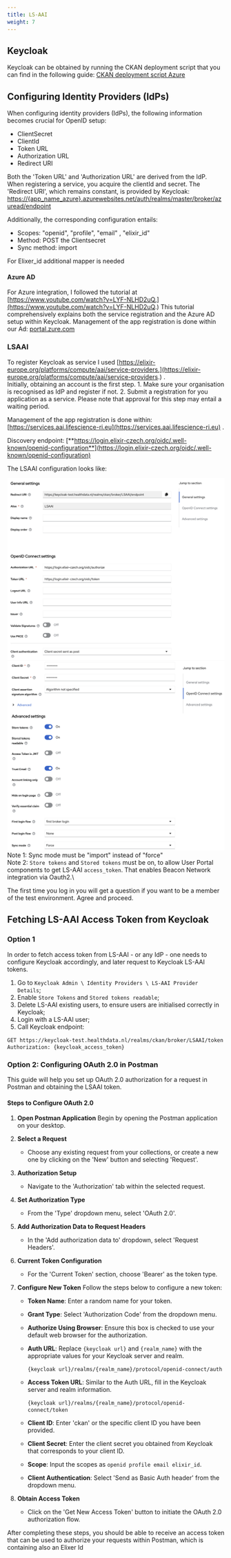 ```yaml
---
title: LS-AAI
weight: 7
---
```

<!--
SPDX-FileCopyrightText: 2024 Stichting Health-RI

SPDX-License-Identifier: CC-BY-4.0
-->
## Keycloak

Keycloak can be obtained by running the CKAN deployment script that you can find in the following guide: [CKAN deployment script Azure](./../deployment/azure)

## Configuring Identity Providers (IdPs)

When configuring identity providers (IdPs), the following information becomes crucial for OpenID setup:

* ClientSecret
* ClientId
* Token URL
* Authorization URL
* Redirect URI

Both the 'Token URL' and 'Authorization URL' are derived from the IdP. When registering a service, you acquire the clientId and secret. The 'Redirect URI', which remains constant, is provided by Keycloak:  
[https://{app_name_azure}.azurewebsites.net/auth/realms/master/broker/azuread/endpoint](https://{app_name_azure}.azurewebsites.net/auth/realms/master/broker/azuread/endpoint)

Additionally, the corresponding configuration entails:

* Scopes: "openid", "profile", "email" , "elixir_id"
* Method: POST the Clientsecret
* Sync method: import

For Elixer_id additional mapper is needed

#### Azure AD

For Azure integration, I followed the tutorial at [https://www.youtube.com/watch?v=LYF-NLHD2uQ.](https://www.youtube.com/watch?v=LYF-NLHD2uQ.) This tutorial comprehensively explains both the service registration and the Azure AD setup within Keycloak. Management of the app registration is done within our Ad: [portal.zure.com](http://portal.zure.com)


### LSAAI

To register Keycloak as service I used [https://elixir-europe.org/platforms/compute/aai/service-providers.](https://elixir-europe.org/platforms/compute/aai/service-providers.) .  
Initially, obtaining an account is the first step. 1. Make sure your organisation is recognised as IdP and register if not. 2. Submit a registration for you application as a service. Please note that approval for this step may entail a waiting period.  
  
Management of the app registration is done within: [https://services.aai.lifescience-ri.eu](https://services.aai.lifescience-ri.eu) .

Discovery endpoint: [**https://login.elixir-czech.org/oidc/.well-known/openid-configuration**](https://login.elixir-czech.org/oidc/.well-known/openid-configuration)

The LSAAI configuration looks like:  

![LSAAI Configuration Part 1](./keycloak_part1.png)
![LSAAI Configuration Part 2](./keycloak_part2.png)
Note 1: Sync mode must be "import" instead of "force"\
Note 2: `Store tokens` and `Stored tokens` must be on, to allow User Portal components to get LS-AAI `access_token`. That enables Beacon Network integration via Oauth2.\

The first time you log in you will get a question if you want to be a member of the test environment. Agree and proceed.

## Fetching LS-AAI Access Token from Keycloak

### Option 1 

In order to fetch access token from LS-AAI - or any IdP - one needs to configure Keycloak accordingly, and later request to Keycloak LS-AAI tokens.

1. Go to `Keycloak Admin \ Identity Providers \ LS-AAI Provider Details`;
2. Enable `Store Tokens` and `Stored tokens readable`;
3. Delete LS-AAI existing users, to ensure users are initialised correctly in Keycloak;
4. Login with a LS-AAI user;
5. Call Keycloak endpoint:
```
GET https://keycloak-test.healthdata.nl/realms/ckan/broker/LSAAI/token
Authorization: {keycloak_access_token}
```

### Option 2: Configuring OAuth 2.0 in Postman

This guide will help you set up OAuth 2.0 authorization for a request in Postman and obtaining the LSAAI token.

#### Steps to Configure OAuth 2.0

1. **Open Postman Application**
   Begin by opening the Postman application on your desktop.

2. **Select a Request**
   - Choose any existing request from your collections, or create a new one by clicking on the 'New' button and selecting 'Request'.

3. **Authorization Setup**
   - Navigate to the 'Authorization' tab within the selected request.

4. **Set Authorization Type**
   - From the 'Type' dropdown menu, select 'OAuth 2.0'.

5. **Add Authorization Data to Request Headers**
   - In the 'Add authorization data to' dropdown, select 'Request Headers'.

6. **Current Token Configuration**
   - For the 'Current Token' section, choose 'Bearer' as the token type.

7. **Configure New Token**
   Follow the steps below to configure a new token:

   - **Token Name**: Enter a random name for your token.
   
   - **Grant Type**: Select 'Authorization Code' from the dropdown menu.
   
   - **Authorize Using Browser**: Ensure this box is checked to use your default web browser for the authorization.
   
   - **Auth URL**: Replace `{keycloak url}` and `{realm_name}` with the appropriate values for your Keycloak server and realm.
     ```
     {keycloak url}/realms/{realm_name}/protocol/openid-connect/auth
     ```
   
   - **Access Token URL**: Similar to the Auth URL, fill in the Keycloak server and realm information.
     ```
     {keycloak url}/realms/{realm_name}/protocol/openid-connect/token
     ```
   
   - **Client ID**: Enter 'ckan' or the specific client ID you have been provided.
   
   - **Client Secret**: Enter the client secret you obtained from Keycloak that corresponds to your client ID.
   
   - **Scope**: Input the scopes as `openid profile email elixir_id`.
   
   - **Client Authentication**: Select 'Send as Basic Auth header' from the dropdown menu.

8. **Obtain Access Token**
   - Click on the 'Get New Access Token' button to initiate the OAuth 2.0 authorization flow.

After completing these steps, you should be able to receive an access token that can be used to authorize your requests within Postman, which is containing also an Elixer Id
